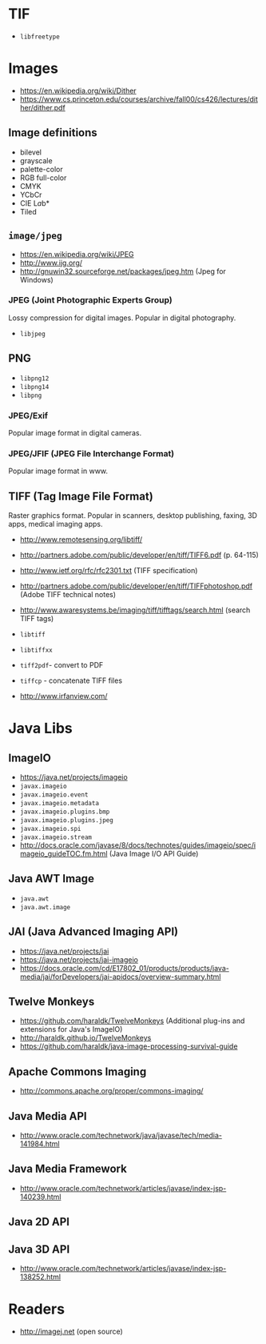 # TIF
- `libfreetype`

# Images
- https://en.wikipedia.org/wiki/Dither
- https://www.cs.princeton.edu/courses/archive/fall00/cs426/lectures/dither/dither.pdf

## Image definitions
- bilevel
- grayscale
- palette-color
- RGB full-color
- CMYK
- YCbCr
- CIE L*a*b*
- Tiled 

## `image/jpeg`
- https://en.wikipedia.org/wiki/JPEG
- http://www.ijg.org/
- http://gnuwin32.sourceforge.net/packages/jpeg.htm (Jpeg for Windows)
### JPEG (Joint Photographic Experts Group)
Lossy compression for digital images. Popular in digital photography.
- `libjpeg`

## PNG
- `libpng12`
- `libpng14`
- `libpng`

### JPEG/Exif
Popular image format in digital cameras.

### JPEG/JFIF (JPEG File Interchange Format)
Popular image format in www.

## TIFF (Tag Image File Format)
Raster graphics format. Popular in scanners, desktop publishing, faxing, 3D apps, medical imaging apps.

- http://www.remotesensing.org/libtiff/
- http://partners.adobe.com/public/developer/en/tiff/TIFF6.pdf (p. 64-115)
- http://www.ietf.org/rfc/rfc2301.txt (TIFF specification)
- http://partners.adobe.com/public/developer/en/tiff/TIFFphotoshop.pdf (Adobe TIFF technical notes)
- http://www.awaresystems.be/imaging/tiff/tifftags/search.html (search TIFF tags)

- `libtiff`
- `libtiffxx`
- `tiff2pdf`- convert to PDF
- `tiffcp` - concatenate TIFF files
- http://www.irfanview.com/


# Java Libs
## ImageIO
- https://java.net/projects/imageio
- `javax.imageio`
- `javax.imageio.event`
- `javax.imageio.metadata`
- `javax.imageio.plugins.bmp`
- `javax.imageio.plugins.jpeg`
- `javax.imageio.spi`
- `javax.imageio.stream`
- http://docs.oracle.com/javase/8/docs/technotes/guides/imageio/spec/imageio_guideTOC.fm.html (Java Image I/O API Guide)

## Java AWT Image
- `java.awt`
- `java.awt.image` 

## JAI (Java Advanced Imaging API)
- https://java.net/projects/jai
- https://java.net/projects/jai-imageio
- https://docs.oracle.com/cd/E17802_01/products/products/java-media/jai/forDevelopers/jai-apidocs/overview-summary.html

## Twelve Monkeys
- https://github.com/haraldk/TwelveMonkeys (Additional plug-ins and extensions for Java's ImageIO)
- http://haraldk.github.io/TwelveMonkeys
- https://github.com/haraldk/java-image-processing-survival-guide

## Apache Commons Imaging
- http://commons.apache.org/proper/commons-imaging/

## Java Media API
- http://www.oracle.com/technetwork/java/javase/tech/media-141984.html

## Java Media Framework
- http://www.oracle.com/technetwork/articles/javase/index-jsp-140239.html

## Java 2D API

## Java 3D API
- http://www.oracle.com/technetwork/articles/javase/index-jsp-138252.html

# Readers
- http://imagej.net (open source)
